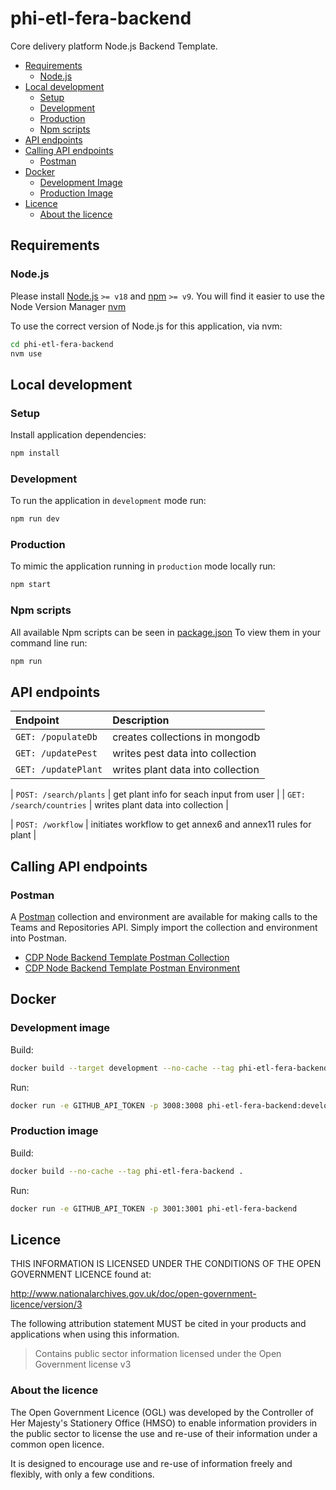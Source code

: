 # phi-etl-fera-backend

Core delivery platform Node.js Backend Template.

- [Requirements](#requirements)
  - [Node.js](#nodejs)
- [Local development](#local-development)
  - [Setup](#setup)
  - [Development](#development)
  - [Production](#production)
  - [Npm scripts](#npm-scripts)
- [API endpoints](#api-endpoints)
- [Calling API endpoints](#calling-api-endpoints)
  - [Postman](#postman)
- [Docker](#docker)
  - [Development Image](#development-image)
  - [Production Image](#production-image)
- [Licence](#licence)
  - [About the licence](#about-the-licence)

## Requirements

### Node.js

Please install [Node.js](http://nodejs.org/) `>= v18` and [npm](https://nodejs.org/) `>= v9`. You will find it
easier to use the Node Version Manager [nvm](https://github.com/creationix/nvm)

To use the correct version of Node.js for this application, via nvm:

```bash
cd phi-etl-fera-backend
nvm use
```

## Local development

### Setup

Install application dependencies:

```bash
npm install
```

### Development

To run the application in `development` mode run:

```bash
npm run dev
```

### Production

To mimic the application running in `production` mode locally run:

```bash
npm start
```

### Npm scripts

All available Npm scripts can be seen in [package.json](./package.json)
To view them in your command line run:

```bash
npm run
```

## API endpoints

| Endpoint            | Description                       |
| :------------------ | :-------------------------------- |
| `GET: /populateDb`  | creates collections in mongodb    |
| `GET: /updatePest`  | writes pest data into collection  |
| `GET: /updatePlant` | writes plant data into collection |

| `POST: /search/plants` | get plant info for seach input from user |
| `GET: /search/countries` | writes plant data into collection |

| `POST: /workflow` | initiates workflow to get annex6 and annex11 rules for plant |

## Calling API endpoints

### Postman

A [Postman](https://www.postman.com/) collection and environment are available for making calls to the Teams and
Repositories API. Simply import the collection and environment into Postman.

- [CDP Node Backend Template Postman Collection](postman/phi-etl-fera-backend.postman_collection.json)
- [CDP Node Backend Template Postman Environment](postman/phi-etl-fera-backend.postman_environment.json)

## Docker

### Development image

Build:

```bash
docker build --target development --no-cache --tag phi-etl-fera-backend:development .
```

Run:

```bash
docker run -e GITHUB_API_TOKEN -p 3008:3008 phi-etl-fera-backend:development
```

### Production image

Build:

```bash
docker build --no-cache --tag phi-etl-fera-backend .
```

Run:

```bash
docker run -e GITHUB_API_TOKEN -p 3001:3001 phi-etl-fera-backend
```

## Licence

THIS INFORMATION IS LICENSED UNDER THE CONDITIONS OF THE OPEN GOVERNMENT LICENCE found at:

<http://www.nationalarchives.gov.uk/doc/open-government-licence/version/3>

The following attribution statement MUST be cited in your products and applications when using this information.

> Contains public sector information licensed under the Open Government license v3

### About the licence

The Open Government Licence (OGL) was developed by the Controller of Her Majesty's Stationery Office (HMSO) to enable
information providers in the public sector to license the use and re-use of their information under a common open
licence.

It is designed to encourage use and re-use of information freely and flexibly, with only a few conditions.
